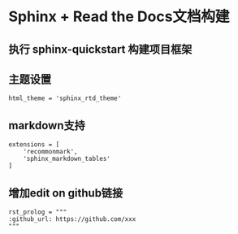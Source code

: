 # Sphinx + Read the Docs文档构建

## 执行 sphinx-quickstart 构建项目框架

## 主题设置
``` 
html_theme = 'sphinx_rtd_theme'
```

## markdown支持
```
extensions = [
    'recommonmark',
    'sphinx_markdown_tables'
] 
```

## 增加edit on github链接
``` 
rst_prolog = """
:github_url: https://github.com/xxx
"""
```